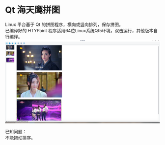 # Qt 海天鹰拼图
Linux 平台基于 Qt 的拼图程序，横向或竖向排列，保存拼图。  
已编译好的 HTYPaint 程序适用64位Linux系统Qt5环境，双击运行，其他版本自行编译。  
![alt](preview.png)  

已知问题：  
不能拖动排序。